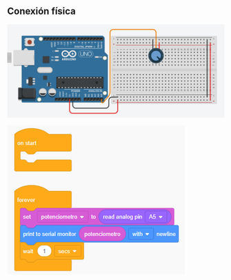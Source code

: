 ## Conexión física

![ConexionFisica](https://github.com/angelumoca21/TallerArduinoPILARES/blob/main/Potenciometro/imagenes/potenciometro.png)

![Bloque de código](https://github.com/angelumoca21/TallerArduinoPILARES/blob/main/Potenciometro/imagenes/potBloques.png)